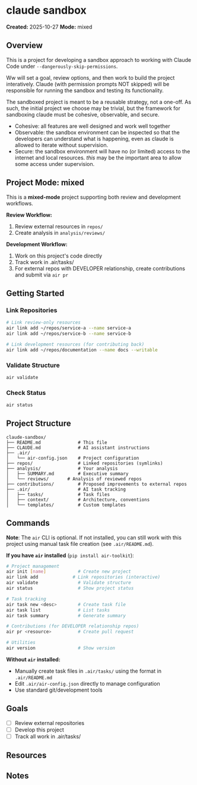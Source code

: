 # claude sandbox

**Created:** 2025-10-27
**Mode:** mixed

## Overview

This is a project for developing a sandbox approach to working with Claude Code under `--dangerously-skip-permissions`.

Ww will set a goal, review options, and then work to build the project interatively. Claude (with permission prompts NOT skipped) will be responsible for running the sandbox and testing its functionality.

The sandboxed project is meant to be a reusable strategy, not a one-off. As such, the initial project we choose may be trivial, but the framework for sandboxing claude must be cohesive, observable, and secure.

- Cohesive: all features are well designed and work well together
- Observable: the sandbox environment can be inspected so that the developers can understand what is happening, even as claude is allowed to iterate without supervision.
- Secure: the sandbox environment will have no (or limited) access to the internet and local resources. *this* may be the important area to allow some access under supervision.

## Project Mode: mixed

This is a **mixed-mode** project supporting both review and development workflows.

**Review Workflow:**

1. Review external resources in `repos/`
2. Create analysis in `analysis/reviews/`

**Development Workflow:**

1. Work on this project's code directly
2. Track work in .air/tasks/
3. For external repos with DEVELOPER relationship, create contributions and submit via `air pr`

## Getting Started

### Link Repositories

```bash
# Link review-only resources
air link add ~/repos/service-a --name service-a
air link add ~/repos/service-b --name service-b

# Link development resources (for contributing back)
air link add ~/repos/documentation --name docs --writable

```

### Validate Structure

```bash
air validate
```

### Check Status

```bash
air status
```

## Project Structure

```text
claude-sandbox/
├── README.md              # This file
├── CLAUDE.md              # AI assistant instructions
├── .air/
│   └── air-config.json    # Project configuration
├── repos/                 # Linked repositories (symlinks)
├── analysis/              # Your analysis
│   ├── SUMMARY.md         # Executive summary
│   └── reviews/       # Analysis of reviewed repos
├── contributions/         # Proposed improvements to external repos
├── .air/                  # AI task tracking
│   ├── tasks/             # Task files
│   ├── context/           # Architecture, conventions
│   └── templates/         # Custom templates
```

## Commands

**Note**: The `air` CLI is optional. If not installed, you can still work with this project using manual task file creation (see `.air/README.md`).

**If you have `air` installed** (`pip install air-toolkit`):

```bash
# Project management
air init [name]            # Create new project
air link add             # Link repositories (interactive)
air validate               # Validate structure
air status                 # Show project status

# Task tracking
air task new <desc>        # Create task file
air task list              # List tasks
air task summary           # Generate summary

# Contributions (for DEVELOPER relationship repos)
air pr <resource>          # Create pull request

# Utilities
air version                # Show version
```

**Without `air` installed:**

- Manually create task files in `.air/tasks/` using the format in `.air/README.md`
- Edit `.air/air-config.json` directly to manage configuration
- Use standard git/development tools

## Goals

<!-- Add your assessment goals here -->

- [ ] Review external repositories
- [ ] Develop this project
- [ ] Track all work in .air/tasks/

## Resources

<!-- Linked repositories will be listed here -->

## Notes

<!-- Add project-specific notes here -->